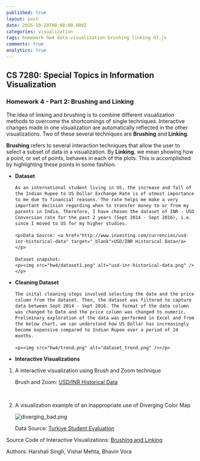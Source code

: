 ```yaml
---
published: true
layout: post
date: 2016-10-20T00:00:00.000Z
categories: visualization
tags: homework hw4 data-visualization brushing linking d3.js
comments: true
analytics: true
---
```

## CS 7280: Special Topics in Information Visualization
### Homework 4 - Part 2: Brushing and Linking

The idea of linking and brushing is to combine different visualization methods to overcome the shortcomings of single techniques. Interactive changes made in one visualization are automatically reflected in the other visualizations. Two of these several techniques are **Brushing** and **Linking**.

**Brushing** refers to several interaction techniques that allow the user to select a subset of data in a visualization. By **Linking**, we mean showing how a point, or set of points, behaves in each of the plots. This is accomplished by highlighting these points in some fashion.

- **Dataset**

      As an international student living in US, the increase and fall of the Indian Rupee to US Dollar Exchange Rate is of utmost importance to me due to financial reasons. The rate helps me make a very important decision regarding when to transfer money to or from my parents in India. Therefore, I have chosen the dataset of INR - USD Conversion rate for the past 2 years (Sept 2014 - Sept 2016), i.e. since I moved to US for my higher studies.

      <p>Data Source: <a href="http://www.investing.com/currencies/usd-inr-historical-data" target="_blank">USD/INR Historical Data</a></p> 

      Dataset snapshot:
      <p><img src="hw4/dataset1.png" alt="usd-inr-historical-data.png" /></p>

- **Cleaning Dataset**
  
      The inital cleaning steps involved selecting the date and the price column from the dataset. Then, the dataset was filtered to capture data between Sept 2014 - Sept 2016. The format of the date column was changed to Date and the price column was changed to numeric. Preliminary exploration of the data was performed in Excel and from the below chart, we can understand how US Dollar has increasingly become expensive compared to Indian Rupee over a period of 24 months. 

      <p><img src="hw4/trend.png" alt="dataset_trend.png" /></p> 
  
- **Interactive Visualizations**

 1. A interactive visualization using Brush and Zoom technique

      <p>Brush and Zoom: <a href="inr_usd.html" target="_blank">USD/INR Historical Data</a></p>

      </br>
      
 2. A visualization example of an inappropriate use of Diverging Color Map

      <p><img src="../../assets/images/diverging_bad.png" alt="diverging_bad.png" /></p>

      <p>Data Source: <a href="https://archive.ics.uci.edu/ml/datasets/Turkiye+Student+Evaluation" target="_blank">Turkiye Student Evaluation</a></p>


Source Code of Interactive Visualizations: [Brushing and Linking](https://github.com/harshalisingh/harshalisingh.github.io/tree/master/_posts/sequential)

Authors: Harshali Singh, Vishal Mehta, Bhavin Vora
